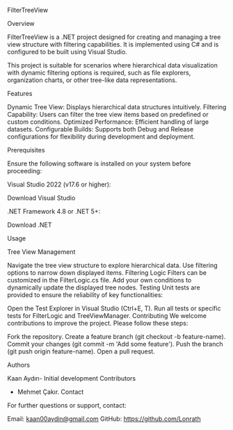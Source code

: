 


FilterTreeView

Overview

FilterTreeView is a .NET project designed for creating and managing a tree view structure with filtering capabilities. It is implemented using C# and is configured to be built using Visual Studio.

This project is suitable for scenarios where hierarchical data visualization with dynamic filtering options is required, such as file explorers, organization charts, or other tree-like data representations.

Features

Dynamic Tree View: Displays hierarchical data structures intuitively.
Filtering Capability: Users can filter the tree view items based on predefined or custom conditions.
Optimized Performance: Efficient handling of large datasets.
Configurable Builds: Supports both Debug and Release configurations for flexibility during development and deployment.

Prerequisites

Ensure the following software is installed on your system before proceeding:

Visual Studio 2022 (v17.6 or higher):

Download Visual Studio

.NET Framework 4.8 or .NET 5+:

Download .NET

Usage

Tree View Management

Navigate the tree view structure to explore hierarchical data.
Use filtering options to narrow down displayed items.
Filtering Logic
Filters can be customized in the FilterLogic.cs file.
Add your own conditions to dynamically update the displayed tree nodes.
Testing
Unit tests are provided to ensure the reliability of key functionalities:

Open the Test Explorer in Visual Studio (Ctrl+E, T).
Run all tests or specific tests for FilterLogic and TreeViewManager.
Contributing
We welcome contributions to improve the project. Please follow these steps:

Fork the repository.
Create a feature branch (git checkout -b feature-name).
Commit your changes (git commit -m 'Add some feature').
Push the branch (git push origin feature-name).
Open a pull request.


Authors

Kaan Aydın- Initial development
Contributors
 - Mehmet Çakır.
Contact

For further questions or support, contact:

Email: kaan00aydin@gmail.com
GitHub: https://github.com/Lonrath

